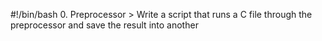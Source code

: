 #!/bin/bash
0. Preprocessor > Write a script that runs a C file through the preprocessor and save the result into another
